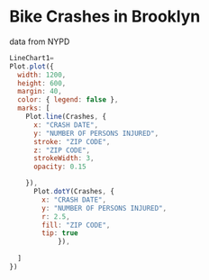 # Bike Crashes in Brooklyn
data from NYPD

```js echo
LineChart1=
Plot.plot({
  width: 1200, 
  height: 600, 
  margin: 40,
  color: { legend: false },
  marks: [
    Plot.line(Crashes, {
      x: "CRASH DATE",
      y: "NUMBER OF PERSONS INJURED",
      stroke: "ZIP CODE",
      z: "ZIP CODE",
      strokeWidth: 3,
      opacity: 0.15

    }),
      Plot.dotY(Crashes, { 
        x: "CRASH DATE",
        y: "NUMBER OF PERSONS INJURED",
        r: 2.5,
        fill: "ZIP CODE",
        tip: true
            }),
   
  ]
})
```

```table echo

```

```chart echo

```
